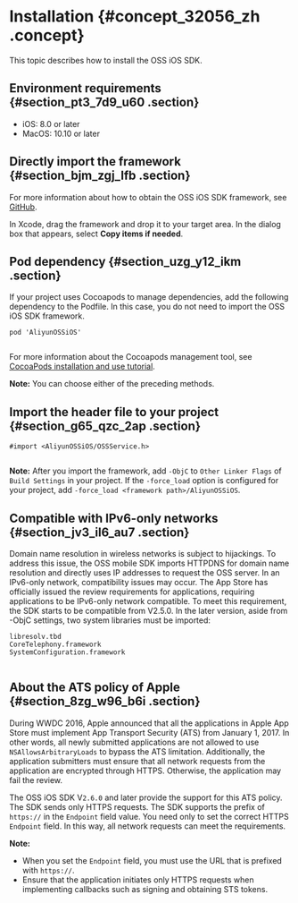 # Installation {#concept_32056_zh .concept}

This topic describes how to install the OSS iOS SDK.

## Environment requirements {#section_pt3_7d9_u60 .section}

-   iOS: 8.0 or later
-   MacOS: 10.10 or later

## Directly import the framework {#section_bjm_zgj_lfb .section}

For more information about how to obtain the OSS iOS SDK framework, see [GitHub](https://github.com/aliyun/aliyun-oss-ios-sdk/blob/master/README-CN.md).

In Xcode, drag the framework and drop it to your target area. In the dialog box that appears, select **Copy items if needed**.

## Pod dependency {#section_uzg_y12_ikm .section}

If your project uses Cocoapods to manage dependencies, add the following dependency to the Podfile. In this case, you do not need to import the OSS iOS SDK framework.

``` {#codeblock_2oi_pal_z8v}
pod 'AliyunOSSiOS'
			
```

For more information about the Cocoapods management tool, see [CocoaPods installation and use tutorial](http://code4app.com/article/cocoapods-install-usage).

**Note:** You can choose either of the preceding methods.

## Import the header file to your project {#section_g65_qzc_2ap .section}

``` {#codeblock_cax_ov4_l86 .language-objc}
#import <AliyunOSSiOS/OSSService.h>
			
```

**Note:** After you import the framework, add `-ObjC` to `Other Linker Flags` of `Build Settings` in your project. If the `-force_load` option is configured for your project, add `-force_load <framework path>/AliyunOSSiOS`.

## Compatible with IPv6-only networks {#section_jv3_il6_au7 .section}

Domain name resolution in wireless networks is subject to hijackings. To address this issue, the OSS mobile SDK imports HTTPDNS for domain name resolution and directly uses IP addresses to request the OSS server. In an IPv6-only network, compatibility issues may occur. The App Store has officially issued the review requirements for applications, requiring applications to be IPv6-only network compatible. To meet this requirement, the SDK starts to be compatible from V2.5.0. In the later version, aside from -ObjC settings, two system libraries must be imported:

``` {#codeblock_8cg_2z0_5lk}
libresolv.tbd
CoreTelephony.framework
SystemConfiguration.framework
			
```

## About the ATS policy of Apple {#section_8zg_w96_b6i .section}

During WWDC 2016, Apple announced that all the applications in Apple App Store must implement App Transport Security \(ATS\) from January 1, 2017. In other words, all newly submitted applications are not allowed to use `NSAllowsArbitraryLoads` to bypass the ATS limitation. Additionally, the application submitters must ensure that all network requests from the application are encrypted through HTTPS. Otherwise, the application may fail the review.

The OSS iOS SDK V`2.6.0` and later provide the support for this ATS policy. The SDK sends only HTTPS requests. The SDK supports the prefix of `https://` in the `Endpoint` field value. You need only to set the correct HTTPS `Endpoint` field. In this way, all network requests can meet the requirements.

**Note:** 

-   When you set the `Endpoint` field, you must use the URL that is prefixed with `https://`.
-   Ensure that the application initiates only HTTPS requests when implementing callbacks such as signing and obtaining STS tokens.

